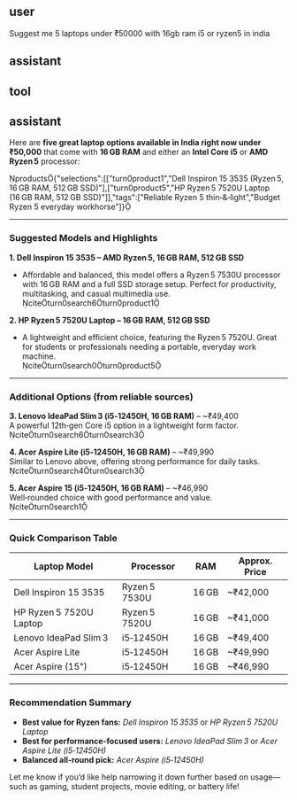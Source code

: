 ## user
Suggest me 5 laptops under ₹50000 with 16gb ram i5 or ryzen5 in india
## assistant

## tool

## assistant
Here are **five great laptop options available in India right now under ₹50,000** that come with **16 GB RAM** and either an **Intel Core i5** or **AMD Ryzen 5** processor:

products{"selections":[["turn0product1","Dell Inspiron 15 3535 (Ryzen 5, 16 GB RAM, 512 GB SSD)"],["turn0product5","HP Ryzen 5 7520U Laptop (16 GB RAM, 512 GB SSD)"]],"tags":["Reliable Ryzen 5 thin‑&‑light","Budget Ryzen 5 everyday workhorse"]}

---

###  Suggested Models and Highlights

**1. Dell Inspiron 15 3535 – AMD Ryzen 5, 16 GB RAM, 512 GB SSD**  
- Affordable and balanced, this model offers a Ryzen 5 7530U processor with 16 GB RAM and a full SSD storage setup. Perfect for productivity, multitasking, and casual multimedia use.  
citeturn0search6turn0product1

**2. HP Ryzen 5 7520U Laptop – 16 GB RAM, 512 GB SSD**  
- A lightweight and efficient choice, featuring the Ryzen 5 7520U. Great for students or professionals needing a portable, everyday work machine.  
citeturn0search0turn0product5

---

###  Additional Options (from reliable sources)

**3. Lenovo IdeaPad Slim 3 (i5‑12450H, 16 GB RAM)** – ~₹49,400  
A powerful 12th‑gen Core i5 option in a lightweight form factor.  
citeturn0search6turn0search3

**4. Acer Aspire Lite (i5‑12450H, 16 GB RAM)** – ~₹49,990  
Similar to Lenovo above, offering strong performance for daily tasks.  
citeturn0search4turn0search3

**5. Acer Aspire 15 (i5‑12450H, 16 GB RAM)** – ~₹46,990  
Well‑rounded choice with good performance and value.  
citeturn0search1

---

###  Quick Comparison Table

| Laptop Model                 | Processor        | RAM     | Approx. Price     |
|-----------------------------|------------------|---------|-------------------|
| Dell Inspiron 15 3535       | Ryzen 5 7530U    | 16 GB   | ~₹42,000          |
| HP Ryzen 5 7520U Laptop     | Ryzen 5 7520U    | 16 GB   | ~₹41,000          |
| Lenovo IdeaPad Slim 3       | i5‑12450H        | 16 GB   | ~₹49,400          |
| Acer Aspire Lite            | i5‑12450H        | 16 GB   | ~₹49,990          |
| Acer Aspire (15")           | i5‑12450H        | 16 GB   | ~₹46,990          |

---

###  Recommendation Summary

- **Best value for Ryzen fans:** *Dell Inspiron 15 3535* or *HP Ryzen 5 7520U Laptop*  
- **Best for performance-focused users:** *Lenovo IdeaPad Slim 3* or *Acer Aspire Lite (i5‑12450H)*  
- **Balanced all-round pick:** *Acer Aspire (i5‑12450H)*

Let me know if you’d like help narrowing it down further based on usage—such as gaming, student projects, movie editing, or battery life!